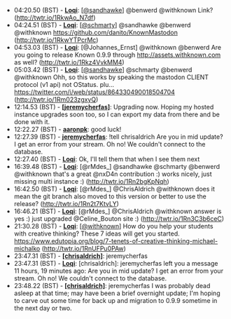 * <a id="04:20.50">04:20.50 (BST)</a> - __[Loqi](https://github.com/Loqi)__: [<a href="https://twitter.com/sandhawke">@sandhawke</a>] @benwerd @withknown Link? (http://twtr.io/1RkwAo_N7df)
* <a id="04:24.51">04:24.51 (BST)</a> - __[Loqi](https://github.com/Loqi)__: [<a href="https://twitter.com/schmarty">@schmarty</a>] @sandhawke @benwerd @withknown https://github.com/danito/KnownMastodon (http://twtr.io/1RkwYTPcrMc)
* <a id="04:53.03">04:53.03 (BST)</a> - __[Loqi](https://github.com/Loqi)__: [@Johannes_Ernst] @withknown @benwerd Are you going to release Known 0.9.9 through http://assets.withknown.com as well? (http://twtr.io/1Rkz4VvkMM4)
* <a id="05:03.42">05:03.42 (BST)</a> - __[Loqi](https://github.com/Loqi)__: [<a href="https://twitter.com/sandhawke">@sandhawke</a>] @schmarty @benwerd @withknown Ohh, so this works by speaking the mastodon CLIENT protocol (v1 api) not OStatus. plu… https://twitter.com/i/web/status/864330490018504704 (http://twtr.io/1Rm023zgxyQ)
* <a id="12:14.53">12:14.53 (BST)</a> - __[[jeremycherfas]](https://github.com/[jeremycherfas])__: Upgrading now. Hoping my hosted instance upgrades soon too, so I can export my data from there and be done with it.
* <a id="12:22.27">12:22.27 (BST)</a> - __[aaronpk](https://github.com/aaronpk)__: good luck!
* <a id="12:27.39">12:27.39 (BST)</a> - __[jeremycherfas](https://github.com/jeremycherfas)__: !tell chrisaldrich Are you in mid update? I get an error from your stream. Oh no! We couldn't connect to the database.
* <a id="12:27.40">12:27.40 (BST)</a> - __[Loqi](https://github.com/Loqi)__: Ok, I'll tell them that when I see them next
* <a id="16:39.48">16:39.48 (BST)</a> - __[Loqi](https://github.com/Loqi)__: [@rMdes_] @sandhawke @schmarty @benwerd @withknown that's a great @nxD4n contribution :) works nicely, just missing multi instance :) (http://twtr.io/1Rn2bgKpNqh)
* <a id="16:42.50">16:42.50 (BST)</a> - __[Loqi](https://github.com/Loqi)__: [@rMdes_] @ChrisAldrich @withknown does it mean the git branch also moved to this version or better to use the release? (http://twtr.io/1Rn2t7KtvLY)
* <a id="16:46.21">16:46.21 (BST)</a> - __[Loqi](https://github.com/Loqi)__: [@rMdes_] @ChrisAldrich @withknown answer is yes :) just upgraded @Celine_Bouton site :) (http://twtr.io/1Rn3C3b6ceC)
* <a id="21:30.28">21:30.28 (BST)</a> - __[Loqi](https://github.com/Loqi)__: [<a href="https://twitter.com/withknown">@withknown</a>] How do you help your students with creative thinking? These 7 ideas will get you started. https://www.edutopia.org/blog/7-tenets-of-creative-thinking-michael-michalko (http://twtr.io/1RnUFPu0PAw)
* <a id="23:47.31">23:47.31 (BST)</a> - __[[chrisaldrich]](https://github.com/[chrisaldrich])__: jeremycherfas
* <a id="23:47.31">23:47.31 (BST)</a> - __[Loqi](https://github.com/Loqi)__: [chrisaldrich]: jeremycherfas left you a message 11 hours, 19 minutes ago: Are you in mid update? I get an error from your stream. Oh no! We couldn't connect to the database.
* <a id="23:48.22">23:48.22 (BST)</a> - __[[chrisaldrich]](https://github.com/[chrisaldrich])__: jeremycherfas I was probably dead asleep at that time; may have been a brief overnight update; I'm hoping to carve out some time for back up and migration to 0.9.9 sometime in the next day or two.
